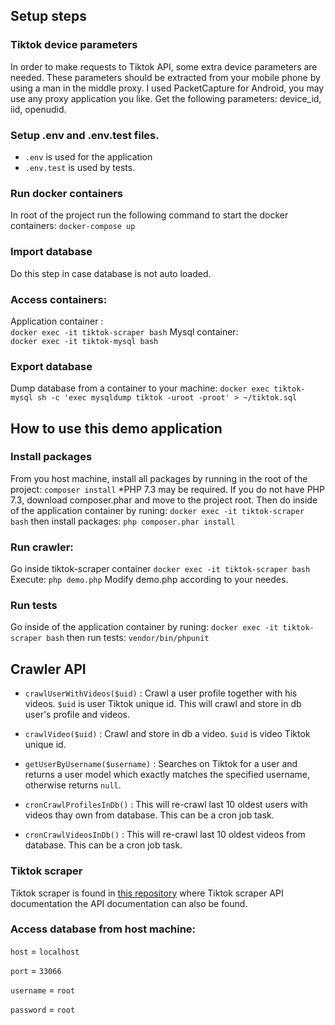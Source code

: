## Setup steps

### Tiktok device parameters
In order to make requests to Tiktok API, some extra device parameters are needed. These parameters should be extracted from your mobile phone by using a man in the middle proxy. I used PacketCapture for Android, you may use any proxy application you like. Get the following parameters: device_id, iid, openudid.

### Setup .env and .env.test files.
- `.env` is used for the application
- `.env.test` is used by tests.

### Run docker containers
In root of the project run the following command to start the docker containers:
`docker-compose up`

### Import database
Do this step in case database is not auto loaded.

### Access containers:
Application container :  
`docker exec -it tiktok-scraper bash`
Mysql container:  
`docker exec -it tiktok-mysql bash`

### Export database
Dump database from a container to your machine:
`docker exec tiktok-mysql sh -c 'exec mysqldump tiktok -uroot -proot' > ~/tiktok.sql`


## How to use this demo application

### Install packages
From you host machine, install all packages by running in the root of the project:
`composer install`
*PHP 7.3 may be required. If you do not have PHP 7.3, download composer.phar and move to the project root. 
Then do inside of the application container by runing:
`docker exec -it tiktok-scraper bash`
then install packages:
`php composer.phar install`

### Run crawler:
Go inside tiktok-scraper container
`docker exec -it tiktok-scraper bash`
Execute:
`php demo.php`
Modify demo.php according to your needes.


### Run tests
 Go inside of the application container by runing:
`docker exec -it tiktok-scraper bash`
then run tests:
`vendor/bin/phpunit`

## Crawler API
- `crawlUserWithVideos($uid)` : Crawl a user profile together with his videos. `$uid` is user Tiktok unique id. This will crawl and store in db user's profile and videos.
- `crawlVideo($uid)` : Crawl and store in db a video. `$uid` is video Tiktok unique id.

- `getUserByUsername($username)` : Searches on Tiktok for a user and returns a user model which exactly matches the specified username, otherwise returns `null`.

- `cronCrawlProfilesInDb()` : This will re-crawl last 10 oldest users with videos thay own from database. This can be a cron job task. 

- `cronCrawlVideosInDb()` : This will re-crawl last 10 oldest videos from database. This can be a cron job task.

### Tiktok scraper
Tiktok scraper is found in [this repository](https://github.com/snuzi/tiktok-scraper-php) where Tiktok scraper API documentation the API documentation can also be found.


### Access database from host machine:
`host` = `localhost`

`port` = `33066`

`username` = `root`

`password` = `root`
